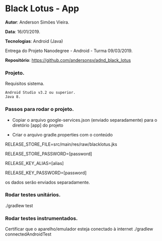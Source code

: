 # Black Lotus - App

**Autor**: Anderson Simões Vieira.

**Data**: 16/01/2019.

**Tecnologias**: Android (Java)

Entrega do Projeto Nanodegree - Android - Turma 09/03/2019.

**Repositório**: https://github.com/andersonsv/adnd_black_lotus

### Projeto.

Requisitos sistema.

    Android Studio v3.2 ou superior.
    Java 8.
    
### Passos para rodar o projeto.
- Copiar o arquivo google-services.json (enviado separadamente) para o diretório [app] do projeto

- Criar o arquivo gradle.properties com o conteúdo 

RELEASE_STORE_FILE=src/main/res/raw/blacklotus.jks

RELEASE_STORE_PASSWORD=[password]

RELEASE_KEY_ALIAS=[alias]

RELEASE_KEY_PASSWORD=[password]

os dados serão enviados separadamente.

### Rodar testes unitários.
 ./gradlew test
 
 
 ### Rodar testes instrumentados.
Certificar que o aparelho/emulador esteja conectado à internet
 ./gradlew connectedAndroidTest
